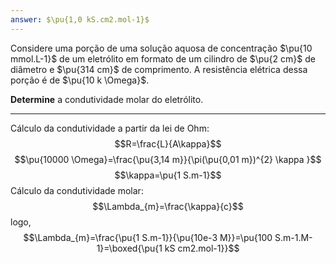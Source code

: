 ```yaml
---
answer: $\pu{1,0 kS.cm2.mol-1}$
---
```


Considere uma porção de uma solução aquosa de concentração $\pu{10 mmol.L-1}$ de um eletrólito em formato de um cilindro de $\pu{2 cm}$ de diâmetro e $\pu{314 cm}$ de comprimento. A resistência elétrica dessa porção é de $\pu{10 k \Omega}$.

**Determine** a condutividade molar do eletrólito.

---

Cálculo da condutividade a partir da lei de Ohm:
$$R=\frac{L}{A\kappa}$$
$$\pu{10000 \Omega}=\frac{\pu{3,14 m}}{\pi(\pu{0,01 m})^{2} \kappa }$$
$$\kappa=\pu{1 S.m-1}$$
Cálculo da condutividade molar:
$$\Lambda_{m}=\frac{\kappa}{c}$$
logo,
$$\Lambda_{m}=\frac{\pu{1 S.m-1}}{\pu{10e-3 M}}=\pu{100 S.m-1.M-1}=\boxed{\pu{1 kS cm2.mol-1}}$$
